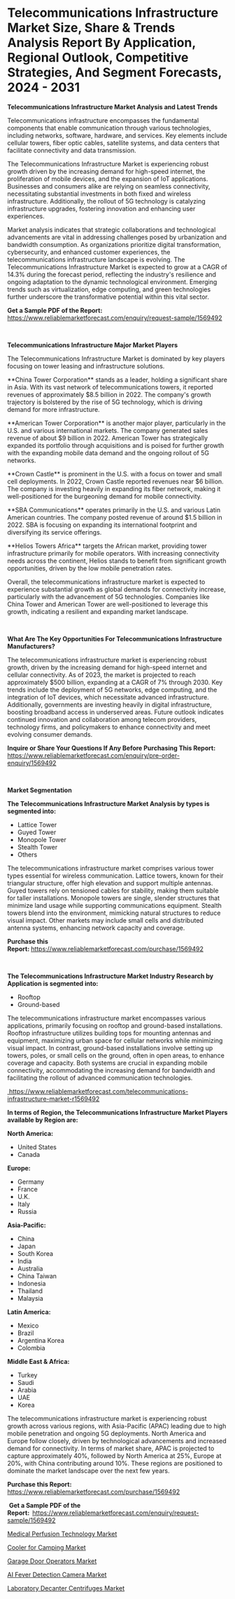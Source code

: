<p><h1>Telecommunications Infrastructure Market Size, Share & Trends Analysis Report By Application, Regional Outlook, Competitive Strategies, And Segment Forecasts, 2024 - 2031</h1></p><p><strong>Telecommunications Infrastructure Market Analysis and Latest Trends</strong></p>
<p><p>Telecommunications infrastructure encompasses the fundamental components that enable communication through various technologies, including networks, software, hardware, and services. Key elements include cellular towers, fiber optic cables, satellite systems, and data centers that facilitate connectivity and data transmission. </p><p>The Telecommunications Infrastructure Market is experiencing robust growth driven by the increasing demand for high-speed internet, the proliferation of mobile devices, and the expansion of IoT applications. Businesses and consumers alike are relying on seamless connectivity, necessitating substantial investments in both fixed and wireless infrastructure. Additionally, the rollout of 5G technology is catalyzing infrastructure upgrades, fostering innovation and enhancing user experiences.</p><p>Market analysis indicates that strategic collaborations and technological advancements are vital in addressing challenges posed by urbanization and bandwidth consumption. As organizations prioritize digital transformation, cybersecurity, and enhanced customer experiences, the telecommunications infrastructure landscape is evolving. The Telecommunications Infrastructure Market is expected to grow at a CAGR of 14.3% during the forecast period, reflecting the industry's resilience and ongoing adaptation to the dynamic technological environment. Emerging trends such as virtualization, edge computing, and green technologies further underscore the transformative potential within this vital sector.</p></p>
<p><strong>Get a Sample PDF of the Report:&nbsp;</strong> <a href="https://www.reliablemarketforecast.com/enquiry/request-sample/1569492?utm_campaign=1117&utm_medium=2&utm_source=Github&utm_content=ia&utm_term=14102024&utm_id=telecommunications-infrastructure">https://www.reliablemarketforecast.com/enquiry/request-sample/1569492</a></p>
<p>&nbsp;</p>
<p><strong>Telecommunications Infrastructure Major Market Players</strong></p>
<p><p>The Telecommunications Infrastructure Market is dominated by key players focusing on tower leasing and infrastructure solutions. </p><p>**China Tower Corporation** stands as a leader, holding a significant share in Asia. With its vast network of telecommunications towers, it reported revenues of approximately $8.5 billion in 2022. The company's growth trajectory is bolstered by the rise of 5G technology, which is driving demand for more infrastructure.</p><p>**American Tower Corporation** is another major player, particularly in the U.S. and various international markets. The company generated sales revenue of about $9 billion in 2022. American Tower has strategically expanded its portfolio through acquisitions and is poised for further growth with the expanding mobile data demand and the ongoing rollout of 5G networks.</p><p>**Crown Castle** is prominent in the U.S. with a focus on tower and small cell deployments. In 2022, Crown Castle reported revenues near $6 billion. The company is investing heavily in expanding its fiber network, making it well-positioned for the burgeoning demand for mobile connectivity.</p><p>**SBA Communications** operates primarily in the U.S. and various Latin American countries. The company posted revenue of around $1.5 billion in 2022. SBA is focusing on expanding its international footprint and diversifying its service offerings.</p><p>**Helios Towers Africa** targets the African market, providing tower infrastructure primarily for mobile operators. With increasing connectivity needs across the continent, Helios stands to benefit from significant growth opportunities, driven by the low mobile penetration rates.</p><p>Overall, the telecommunications infrastructure market is expected to experience substantial growth as global demands for connectivity increase, particularly with the advancement of 5G technologies. Companies like China Tower and American Tower are well-positioned to leverage this growth, indicating a resilient and expanding market landscape.</p></p>
<p>&nbsp;</p>
<p><strong>What Are The Key Opportunities For Telecommunications Infrastructure Manufacturers?</strong></p>
<p><p>The telecommunications infrastructure market is experiencing robust growth, driven by the increasing demand for high-speed internet and cellular connectivity. As of 2023, the market is projected to reach approximately $500 billion, expanding at a CAGR of 7% through 2030. Key trends include the deployment of 5G networks, edge computing, and the integration of IoT devices, which necessitate advanced infrastructure. Additionally, governments are investing heavily in digital infrastructure, boosting broadband access in underserved areas. Future outlook indicates continued innovation and collaboration among telecom providers, technology firms, and policymakers to enhance connectivity and meet evolving consumer demands.</p></p>
<p><strong>Inquire or Share Your Questions If Any Before Purchasing This Report:</strong> <a href="https://www.reliablemarketforecast.com/enquiry/pre-order-enquiry/1569492?utm_campaign=1117&utm_medium=2&utm_source=Github&utm_content=ia&utm_term=14102024&utm_id=telecommunications-infrastructure">https://www.reliablemarketforecast.com/enquiry/pre-order-enquiry/1569492</a></p>
<p>&nbsp;</p>
<p><strong>Market Segmentation</strong></p>
<p><strong>The Telecommunications Infrastructure Market Analysis by types is segmented into:</strong></p>
<p><ul><li>Lattice Tower</li><li>Guyed Tower</li><li>Monopole Tower</li><li>Stealth Tower</li><li>Others</li></ul></p>
<p><p>The telecommunications infrastructure market comprises various tower types essential for wireless communication. Lattice towers, known for their triangular structure, offer high elevation and support multiple antennas. Guyed towers rely on tensioned cables for stability, making them suitable for taller installations. Monopole towers are single, slender structures that minimize land usage while supporting communications equipment. Stealth towers blend into the environment, mimicking natural structures to reduce visual impact. Other markets may include small cells and distributed antenna systems, enhancing network capacity and coverage.</p></p>
<p><strong>Purchase this Report:&nbsp;</strong><a href="https://www.reliablemarketforecast.com/purchase/1569492?utm_campaign=1117&utm_medium=2&utm_source=Github&utm_content=ia&utm_term=14102024&utm_id=telecommunications-infrastructure">https://www.reliablemarketforecast.com/purchase/1569492</a></p>
<p>&nbsp;</p>
<p><strong>The Telecommunications Infrastructure Market Industry Research by Application is segmented into:</strong></p>
<p><ul><li>Rooftop</li><li>Ground-based</li></ul></p>
<p><p>The telecommunications infrastructure market encompasses various applications, primarily focusing on rooftop and ground-based installations. Rooftop infrastructure utilizes building tops for mounting antennas and equipment, maximizing urban space for cellular networks while minimizing visual impact. In contrast, ground-based installations involve setting up towers, poles, or small cells on the ground, often in open areas, to enhance coverage and capacity. Both systems are crucial in expanding mobile connectivity, accommodating the increasing demand for bandwidth and facilitating the rollout of advanced communication technologies.</p></p>
<p><a href="https://www.reliablemarketforecast.com/telecommunications-infrastructure-market-r1569492?utm_campaign=1117&utm_medium=2&utm_source=Github&utm_content=ia&utm_term=14102024&utm_id=telecommunications-infrastructure">&nbsp;https://www.reliablemarketforecast.com/telecommunications-infrastructure-market-r1569492</a></p>
<p><strong>In terms of Region, the Telecommunications Infrastructure Market Players available by Region are:</strong></p>
<p>
    <p> <strong> North America: </strong>
        <ul>
            <li>United States</li>
            <li>Canada</li>
        </ul>
        </p> 
    <p> <strong> Europe: </strong>
        <ul>
            <li>Germany</li>
            <li>France</li>
            <li>U.K.</li>
            <li>Italy</li>
            <li>Russia</li>
        </ul>
        </p> 
    <p> <strong> Asia-Pacific: </strong>
        <ul>
            <li>China</li>
            <li>Japan</li>
            <li>South Korea</li>
            <li>India</li>
            <li>Australia</li>
            <li>China Taiwan</li>
            <li>Indonesia</li>
            <li>Thailand</li>
            <li>Malaysia</li>
        </ul>
        </p> 
    <p> <strong> Latin America: </strong>
        <ul>
            <li>Mexico</li>
            <li>Brazil</li>
            <li>Argentina Korea</li>
            <li>Colombia</li>
        </ul>
        </p> 
    <p> <strong> Middle East & Africa: </strong>
        <ul>
            <li>Turkey</li>
            <li>Saudi</li>
            <li>Arabia</li>
            <li>UAE</li>
            <li>Korea</li>
        </ul>
    </p>
    </p>
<p><p>The telecommunications infrastructure market is experiencing robust growth across various regions, with Asia-Pacific (APAC) leading due to high mobile penetration and ongoing 5G deployments. North America and Europe follow closely, driven by technological advancements and increased demand for connectivity. In terms of market share, APAC is projected to capture approximately 40%, followed by North America at 25%, Europe at 20%, with China contributing around 10%. These regions are positioned to dominate the market landscape over the next few years.</p></p>
<p><strong>Purchase this Report: </strong><a href="https://www.reliablemarketforecast.com/purchase/1569492?utm_campaign=1117&utm_medium=2&utm_source=Github&utm_content=ia&utm_term=14102024&utm_id=telecommunications-infrastructure">https://www.reliablemarketforecast.com/purchase/1569492</a></p>
<p>&nbsp;<strong>Get a Sample PDF of the Report:&nbsp;&nbsp;</strong><a href="https://www.reliablemarketforecast.com/enquiry/request-sample/1569492?utm_campaign=1117&utm_medium=2&utm_source=Github&utm_content=ia&utm_term=14102024&utm_id=telecommunications-infrastructure">https://www.reliablemarketforecast.com/enquiry/request-sample/1569492</a></p>
<p><strong></strong></p>
<p><p><a href="https://www.linkedin.com/pulse/medical-perfusion-technology-market-trends-regional-insights-jugxe?utm_campaign=1117&utm_medium=2&utm_source=Github&utm_content=ia&utm_term=14102024&utm_id=telecommunications-infrastructure">Medical Perfusion Technology Market</a></p><p><a href="https://github.com/rieuydbalon3b/Market-Research-Report-List-1/blob/main/cooler-for-camping-market.md?utm_campaign=1117&utm_medium=2&utm_source=Github&utm_content=ia&utm_term=14102024&utm_id=telecommunications-infrastructure">Cooler for Camping Market</a></p><p><a href="https://github.com/kiara3n0pau/Market-Research-Report-List-1/blob/main/garage-door-operators-market.md?utm_campaign=1117&utm_medium=2&utm_source=Github&utm_content=ia&utm_term=14102024&utm_id=telecommunications-infrastructure">Garage Door Operators Market</a></p><p><a href="https://www.linkedin.com/pulse/global-ai-fever-detection-camera-market-analysis-key-trends-3xj9e?trk=public_post_embed_feed-article-content&utm_campaign=1117&utm_medium=2&utm_source=Github&utm_content=ia&utm_term=14102024&utm_id=telecommunications-infrastructure">AI Fever Detection Camera Market</a></p><p><a href="https://www.linkedin.com/pulse/laboratory-decanter-centrifuges-market-indicators-size-regional-13yae?trk=public_post_embed_feed-article-content&utm_campaign=1117&utm_medium=2&utm_source=Github&utm_content=ia&utm_term=14102024&utm_id=telecommunications-infrastructure">Laboratory Decanter Centrifuges Market</a></p></p>